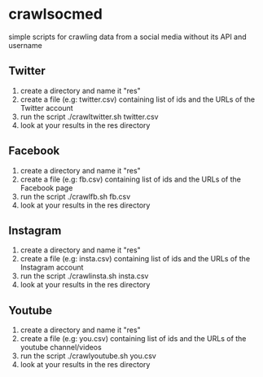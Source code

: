 # crawlsocmed
simple scripts for crawling data from a social media without its API and username 

## Twitter
1. create a directory and name it "res"
2. create a file (e.g: twitter.csv) containing list of ids and the URLs of the Twitter account
3. run the script ./crawltwitter.sh twitter.csv
4. look at your results in the res directory

## Facebook
1. create a directory and name it "res"
2. create a file (e.g: fb.csv) containing list of ids and the URLs of the Facebook page
3. run the script ./crawlfb.sh fb.csv
4. look at your results in the res directory


## Instagram
1. create a directory and name it "res"
2. create a file (e.g: insta.csv) containing list of ids and the URLs of the Instagram account
3. run the script ./crawlinsta.sh insta.csv
4. look at your results in the res directory
 

## Youtube
1. create a directory and name it "res"
2. create a file (e.g: you.csv) containing list of ids and the URLs of the youtube channel/videos
3. run the script ./crawlyoutube.sh you.csv
4. look at your results in the res directory
